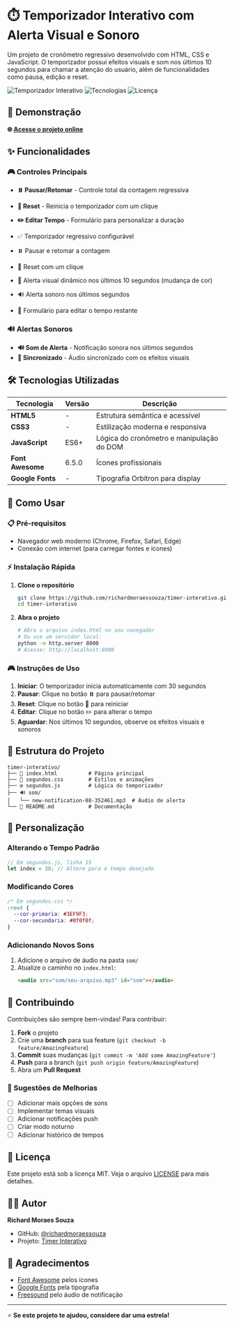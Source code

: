 # ⏱️ Temporizador Interativo com Alerta Visual e Sonoro

Um projeto de cronômetro regressivo desenvolvido com HTML, CSS e JavaScript. O temporizador possui efeitos visuais e som nos últimos 10 segundos para chamar a atenção do usuário, além de funcionalidades como pausa, edição e reset.

![Temporizador Interativo](https://img.shields.io/badge/Status-Concluído-brightgreen)
![Tecnologias](https://img.shields.io/badge/HTML5-CSS3-JavaScript-orange)
![Licença](https://img.shields.io/badge/Licença-MIT-blue)

## 📸 Demonstração

**🌐 [Acesse o projeto online](https://richardmoraessouza.github.io/timer-interativo/)**

## ✨ Funcionalidades

### 🎮 Controles Principais
- **⏸️ Pausar/Retomar** - Controle total da contagem regressiva
- **🔄 Reset** - Reinicia o temporizador com um clique
- **✏️ Editar Tempo** - Formulário para personalizar a duração

- ✅ Temporizador regressivo configurável
- ⏸️ Pausar e retomar a contagem
- 🔁 Reset com um clique
- 🎨 Alerta visual dinâmico nos últimos 10 segundos (mudança de cor)
- 🔊 Alerta sonoro nos últimos segundos
- 📝 Formulário para editar o tempo restante

### 🔊 Alertas Sonoros
- **🔊 Som de Alerta** - Notificação sonora nos últimos segundos
- **🎵 Sincronizado** - Áudio sincronizado com os efeitos visuais

## 🛠️ Tecnologias Utilizadas

| Tecnologia | Versão | Descrição |
|------------|--------|-----------|
| **HTML5** | - | Estrutura semântica e acessível |
| **CSS3** | - | Estilização moderna e responsiva |
| **JavaScript** | ES6+ | Lógica do cronômetro e manipulação do DOM |
| **Font Awesome** | 6.5.0 | Ícones profissionais |
| **Google Fonts** | - | Tipografia Orbitron para display |

## 🚀 Como Usar

### 📋 Pré-requisitos
- Navegador web moderno (Chrome, Firefox, Safari, Edge)
- Conexão com internet (para carregar fontes e ícones)

### ⚡ Instalação Rápida

1. **Clone o repositório**
   ```bash
   git clone https://github.com/richardmoraessouza/timer-interativo.git
   cd timer-interativo
   ```

2. **Abra o projeto**
   ```bash
   # Abra o arquivo index.html no seu navegador
   # Ou use um servidor local:
   python -m http.server 8000
   # Acesse: http://localhost:8000
   ```

### 🎮 Instruções de Uso

1. **Iniciar**: O temporizador inicia automaticamente com 30 segundos
2. **Pausar**: Clique no botão ⏸️ para pausar/retomar
3. **Reset**: Clique no botão 🔄 para reiniciar
4. **Editar**: Clique no botão ✏️ para alterar o tempo
5. **Aguardar**: Nos últimos 10 segundos, observe os efeitos visuais e sonoros

## 📁 Estrutura do Projeto

```
timer-interativo/
├── 📄 index.html          # Página principal
├── 🎨 segundos.css        # Estilos e animações
├── ⚙️ segundos.js         # Lógica do temporizador
├── 🔊 som/
│   └── new-notification-08-352461.mp3  # Áudio de alerta
└── 📖 README.md           # Documentação
```

## 🔧 Personalização

### Alterando o Tempo Padrão
```javascript
// Em segundos.js, linha 15
let index = 30; // Altere para o tempo desejado
```

### Modificando Cores
```css
/* Em segundos.css */
:root {
  --cor-primaria: #3EF9F3;
  --cor-secundaria: #0f0f0f;
}
```

### Adicionando Novos Sons
1. Adicione o arquivo de áudio na pasta `som/`
2. Atualize o caminho no `index.html`:
   ```html
   <audio src="som/seu-arquivo.mp3" id="som"></audio>
   ```

## 🤝 Contribuindo

Contribuições são sempre bem-vindas! Para contribuir:

1. **Fork** o projeto
2. Crie uma **branch** para sua feature (`git checkout -b feature/AmazingFeature`)
3. **Commit** suas mudanças (`git commit -m 'Add some AmazingFeature'`)
4. **Push** para a branch (`git push origin feature/AmazingFeature`)
5. Abra um **Pull Request**

### 📝 Sugestões de Melhorias
- [ ] Adicionar mais opções de sons
- [ ] Implementar temas visuais
- [ ] Adicionar notificações push
- [ ] Criar modo noturno
- [ ] Adicionar histórico de tempos

## 📄 Licença

Este projeto está sob a licença MIT. Veja o arquivo [LICENSE](LICENSE) para mais detalhes.

## 👨‍💻 Autor

**Richard Moraes Souza**
- GitHub: [@richardmoraessouza](https://github.com/richardmoraessouza)
- Projeto: [Timer Interativo](https://richardmoraessouza.github.io/timer-interativo/)

## 🙏 Agradecimentos

- [Font Awesome](https://fontawesome.com/) pelos ícones
- [Google Fonts](https://fonts.google.com/) pela tipografia
- [Freesound](https://freesound.org/) pelo áudio de notificação

---

⭐ **Se este projeto te ajudou, considere dar uma estrela!**
